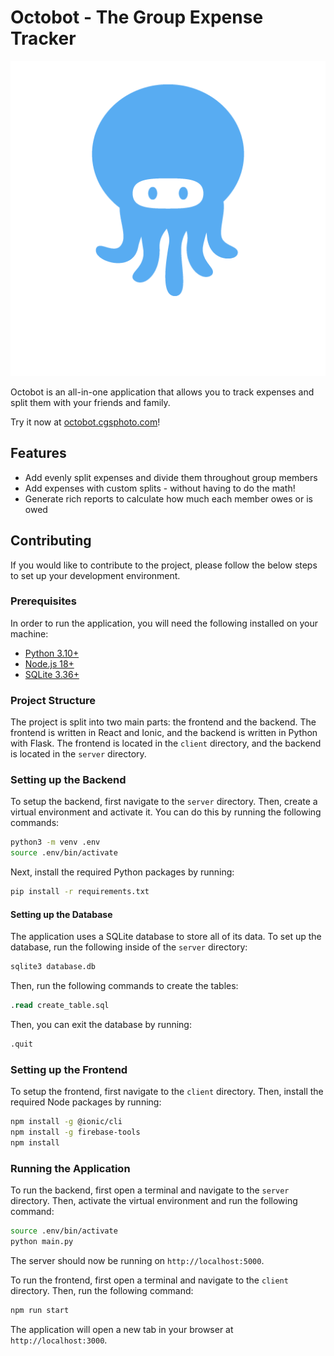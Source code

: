 # Octobot - The Group Expense Tracker

![](assets/logo-with-name.png)

Octobot is an all-in-one application that allows you to track expenses and split them with your friends and family.

Try it now at [octobot.cgsphoto.com](https://octobot.cgsphoto.com)!

## Features

- Add evenly split expenses and divide them throughout group members
- Add expenses with custom splits - without having to do the math!
- Generate rich reports to calculate how much each member owes or is owed

## Contributing

If you would like to contribute to the project, please follow the below steps to set up your development environment.

### Prerequisites

In order to run the application, you will need the following installed on your machine:

- [Python 3.10+](https://www.python.org/downloads/)
- [Node.js 18+](https://nodejs.org/en/download/)
- [SQLite 3.36+](https://www.sqlite.org/download.html)

### Project Structure

The project is split into two main parts: the frontend and the backend. The frontend is written in React and Ionic, and the backend is written in Python with Flask. The frontend is located in the `client` directory, and the backend is located in the `server` directory.

### Setting up the Backend

To setup the backend, first navigate to the `server` directory. Then, create a virtual environment and activate it. You can do this by running the following commands:

```bash
python3 -m venv .env
source .env/bin/activate
```

Next, install the required Python packages by running:

```bash
pip install -r requirements.txt
```

#### Setting up the Database

The application uses a SQLite database to store all of its data. To set up the database, run the following inside of the `server` directory:

```bash
sqlite3 database.db
```

Then, run the following commands to create the tables:

```sql
.read create_table.sql
```

Then, you can exit the database by running:

```sql
.quit
```

### Setting up the Frontend

To setup the frontend, first navigate to the `client` directory. Then, install the required Node packages by running:

```bash
npm install -g @ionic/cli
npm install -g firebase-tools
npm install
```

### Running the Application

To run the backend, first open a terminal and navigate to the `server` directory. Then, activate the virtual environment and run the following command:

```bash
source .env/bin/activate
python main.py
```

The server should now be running on `http://localhost:5000`.

To run the frontend, first open a terminal and navigate to the `client` directory. Then, run the following command:

```bash
npm run start
```

The application will open a new tab in your browser at `http://localhost:3000`.
